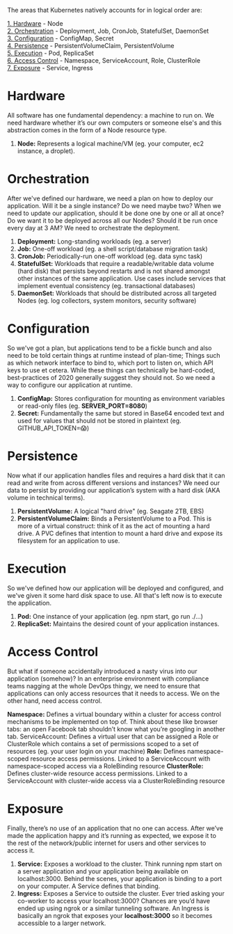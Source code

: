 The areas that Kubernetes natively accounts for in logical order are:

[1. Hardware](#hardware) - Node\
[2. Orchestration](#orchestration) - Deployment, Job, CronJob, StatefulSet, DaemonSet\
[3. Configuration](#configuration) - ConfigMap, Secret\
[4. Persistence](#persistence) - PersistentVolumeClaim, PersistentVolume\
[5. Execution](#execution) - Pod, ReplicaSet\
[6. Access Control](#access_control) - Namespace, ServiceAccount, Role, ClusterRole\
[7. Exposure](#exposure) - Service, Ingress

# Hardware

All software has one fundamental dependency: a machine to run on. We need hardware whether it’s our own computers or someone else's and this abstraction comes in the form of a Node resource type.

1. **Node:** Represents a logical machine/VM (eg. your computer, ec2 instance, a droplet).

# Orchestration

After we've defined our hardware, we need a plan on how to deploy our application. Will it be a single instance? Do we need maybe two? When we need to update our application, should it be done one by one or all at once? Do we want it to be deployed across all our Nodes? Should it be run once every day at 3 AM? We need to orchestrate the deployment.

1. **Deployment:** Long-standing workloads (eg. a server)
2. **Job:** One-off workload (eg. a shell script/database migration task)
3. **CronJob:** Periodically-run one-off workload (eg. data sync task)
4. **StatefulSet:** Workloads that require a readable/writable data volume (hard disk) that persists beyond restarts and is not shared amongst other instances of the same application. Use cases include services that implement eventual consistency (eg. transactional databases)
5. **DaemonSet:** Workloads that should be distributed across all targeted Nodes (eg. log collectors, system monitors, security software)

# Configuration
So we've got a plan, but applications tend to be a fickle bunch and also need to be told certain things at runtime instead of plan-time; Things such as which network interface to bind to, which port to listen on, which API keys to use et cetera. While these things can technically be hard-coded, best-practices of 2020 generally suggest they should not. So we need a way to configure our application at runtime.

1. **ConfigMap:** Stores configuration for mounting as environment variables or read-only files (eg. **SERVER_PORT=8080**)
2. **Secret:** Fundamentally the same but stored in Base64 encoded text and used for values that should not be stored in plaintext (eg. GITHUB_API_TOKEN=😱)

# Persistence
Now what if our application handles files and requires a hard disk that it can read and write from across different versions and instances? We need our data to persist by providing our application’s system with a hard disk (AKA volume in technical terms).

1. **PersistentVolume:** A logical "hard drive" (eg. Seagate 2TB, EBS)
2. **PersistentVolumeClaim:** Binds a PersistentVolume to a Pod. This is more of a virtual construct: think of it as the act of mounting a hard drive. A PVC defines that intention to mount a hard drive and expose its filesystem for an application to use.

# Execution
So we've defined how our application will be deployed and configured, and we've given it some hard disk space to use. All that's left now is to execute the application.

1. **Pod:** One instance of your application (eg. npm start, go run ./...)
2. **ReplicaSet:** Maintains the desired count of your application instances.

# Access Control
But what if someone accidentally introduced a nasty virus into our application (somehow)? In an enterprise environment with compliance teams nagging at the whole DevOps thingy, we need to ensure that applications can only access resources that it needs to access. We on the other hand, need access control.

**Namespace:** Defines a virtual boundary within a cluster for access control mechanisms to be implemented on top of. Think about these like browser tabs: an open Facebook tab shouldn’t know what you’re googling in another tab.
ServiceAccount: Defines a virtual user that can be assigned a Role or ClusterRole which contains a set of permissions scoped to a set of resources (eg. your user login on your machine)
**Role:** Defines namespace-scoped resource access permissions. Linked to a ServiceAccount with namespace-scoped access via a RoleBinding resource
**ClusterRole:** Defines cluster-wide resource access permissions. Linked to a ServiceAccount with cluster-wide access via a ClusterRoleBinding resource

# Exposure
Finally, there’s no use of an application that no one can access. After we’ve made the application happy and it’s running as expected, we expose it to the rest of the network/public internet for users and other services to access it.

1. **Service:** Exposes a workload to the cluster. Think running npm start on a server application and your application being available on localhost:3000. Behind the scenes, your application is binding to a port on your computer. A Service defines that binding.
2. **Ingress:** Exposes a Service to outside the cluster. Ever tried asking your co-worker to access your localhost:3000? Chances are you’d have ended up using ngrok or a similar tunneling software. An Ingress is basically an ngrok that exposes your **localhost:3000** so it becomes accessible to a larger network.
